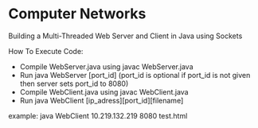 # Computer Networks

Building a Multi-Threaded Web Server and Client in Java using Sockets

How To Execute Code:
* Compile WebServer.java using javac WebServer.java
* Run java WebServer [port_id]
(port_id is optional if port_id is not given then server sets port_id to 8080)
* Compile WebClient.java using javac WebClient.java
* Run java WebClient [ip_adress][port_id][filename]

example: java WebClient 10.219.132.219 8080 test.html
